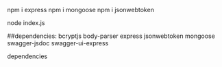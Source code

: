 npm i express
npm i mongoose
npm i jsonwebtoken

node index.js


##dependencies:
bcryptjs
body-parser
express
jsonwebtoken
mongoose
swagger-jsdoc
swagger-ui-express

dependencies